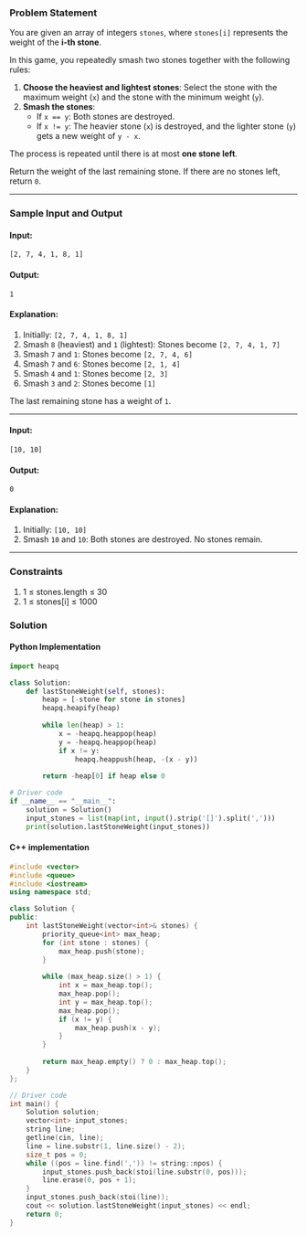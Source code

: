 ### **Problem Statement**

You are given an array of integers `stones`, where `stones[i]` represents the weight of the **i-th stone**.

In this game, you repeatedly smash two stones together with the following rules:

1. **Choose the heaviest and lightest stones**: Select the stone with the maximum weight (`x`) and the stone with the minimum weight (`y`).
2. **Smash the stones**:
    - If `x == y`: Both stones are destroyed.
    - If `x != y`: The heavier stone (`x`) is destroyed, and the lighter stone (`y`) gets a new weight of `y - x`.

The process is repeated until there is at most **one stone left**.

Return the weight of the last remaining stone. If there are no stones left, return `0`.

---
### **Sample Input and Output**

#### Input:

```plaintext
[2, 7, 4, 1, 8, 1]
```

#### Output:

```plaintext
1
```

#### Explanation:

1. Initially: `[2, 7, 4, 1, 8, 1]`
2. Smash `8` (heaviest) and `1` (lightest): Stones become `[2, 7, 4, 1, 7]`
3. Smash `7` and `1`: Stones become `[2, 7, 4, 6]`
4. Smash `7` and `6`: Stones become `[2, 1, 4]`
5. Smash `4` and `1`: Stones become `[2, 3]`
6. Smash `3` and `2`: Stones become `[1]`

The last remaining stone has a weight of `1`.

---
#### Input:

```plaintext
[10, 10]
```

#### Output:

```plaintext
0
```

#### Explanation:

1. Initially: `[10, 10]`
2. Smash `10` and `10`: Both stones are destroyed. No stones remain.

---
### **Constraints**

1. 1 ≤ stones.length ≤ 30
2. 1 ≤ stones[i] ≤ 1000
### Solution
#### Python Implementation

```python
import heapq

class Solution:
    def lastStoneWeight(self, stones):
        heap = [-stone for stone in stones]
        heapq.heapify(heap)
        
        while len(heap) > 1:
            x = -heapq.heappop(heap)
            y = -heapq.heappop(heap)
            if x != y:
                heapq.heappush(heap, -(x - y))
        
        return -heap[0] if heap else 0

# Driver code
if __name__ == "__main__":
    solution = Solution()
    input_stones = list(map(int, input().strip('[]').split(',')))
    print(solution.lastStoneWeight(input_stones))
```

#### C++ implementation

```cpp
#include <vector>
#include <queue>
#include <iostream>
using namespace std;

class Solution {
public:
    int lastStoneWeight(vector<int>& stones) {
        priority_queue<int> max_heap;
        for (int stone : stones) {
            max_heap.push(stone);
        }
        
        while (max_heap.size() > 1) {
            int x = max_heap.top();
            max_heap.pop();
            int y = max_heap.top();
            max_heap.pop();
            if (x != y) {
                max_heap.push(x - y);
            }
        }
        
        return max_heap.empty() ? 0 : max_heap.top();
    }
};

// Driver code
int main() {
    Solution solution;
    vector<int> input_stones;
    string line;
    getline(cin, line);
    line = line.substr(1, line.size() - 2);
    size_t pos = 0;
    while ((pos = line.find(',')) != string::npos) {
        input_stones.push_back(stoi(line.substr(0, pos)));
        line.erase(0, pos + 1);
    }
    input_stones.push_back(stoi(line));
    cout << solution.lastStoneWeight(input_stones) << endl;
    return 0;
}
```